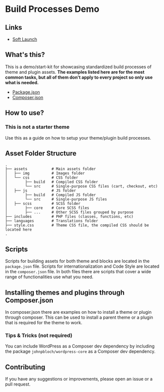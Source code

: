 # Build Processes Demo

## Links

- [Soft Launch](https://wpspecialprojectsp2.wordpress.com/2023/01/26/front-end-build-processes-task-force-product-soft-launch/)

## What's this?

This is a demo/start-kit for showcasing standardized build processes of theme and plugin assets.
**The examples listed here are for the most common tasks, but all of them don't apply to every project so only use what is needed.**

- [Package.json](https://github.com/a8cteam51/build-processes-demo/blob/trunk/package.json)
- [Composer.json](https://github.com/a8cteam51/build-processes-demo/blob/trunk/composer.json)

## How to use?

### This is not a starter theme

Use this as a guide on how to setup your theme/plugin build processes.

## Asset Folder Structure

```console
.
├── assets           # Main assets folder
│   ├── img          # Images folder
│   └── css          # CSS folder
│        ├── build   # Compiled CSS folder
│        └── src     # Single-purpose CSS files (cart, checkout, etc)
│   ├── js           # JS folder
│        ├── build   # Compiled JS folder
│        └── src     # Single-purpose JS files
│   ├── scss         # SCSS folder
│        ├── core    # Core SCSS files
│        ├── ...     # Other SCSS files grouped by purpose
├── includes         # PHP files (classes, functions, etc)
├── languages        # Translations folder
├── style.css        # Theme CSS file, the compiled CSS should be located here
.
```

## Scripts

Scripts for building assets for both theme and blocks are located in the `package.json` file.
Scripts for internationalization and Code Style are located in the `composer.json` file.
In both files there are scripts that cover a wide range of functionalities use what you need.

## Installing themes and plugins through Composer.json

In composer.json there are examples on how to install a theme or plugin through composer.
This can be used to install a parent theme or a plugin that is required for the theme to work.

### Tips & Tricks (not required)

You can include WordPress as a Composer dev dependency by including the package `johnpbloch/wordpress-core` as a Composer dev dependency.

## Contributing

If you have any suggestions or improvements, please open an issue or a pull request.
